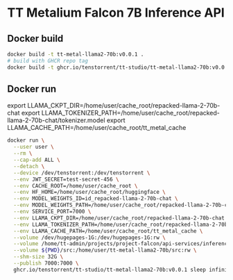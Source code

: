 # TT Metalium Falcon 7B Inference API

## Docker build

```bash
docker build -t tt-metal-llama2-70b:v0.0.1 .
# build with GHCR repo tag
docker build -t ghcr.io/tenstorrent/tt-studio/tt-metal-llama2-70b:v0.0.1 .
```


## Docker run


export LLAMA_CKPT_DIR=/home/user/cache_root/repacked-llama-2-70b-chat
export LLAMA_TOKENIZER_PATH=/home/user/cache_root/repacked-llama-2-70b-chat/tokenizer.model
export LLAMA_CACHE_PATH=/home/user/cache_root/tt_metal_cache

```bash
docker run \
  --user user \
  --rm \
  --cap-add ALL \
  --detach \
  --device /dev/tenstorrent:/dev/tenstorrent \
  --env JWT_SECRET=test-secret-456 \
  --env CACHE_ROOT=/home/user/cache_root \
  --env HF_HOME=/home/user/cache_root/huggingface \
  --env MODEL_WEIGHTS_ID=id_repacked-llama-2-70b-chat \
  --env MODEL_WEIGHTS_PATH=/home/user/cache_root/repacked-llama-2-70b-chat \
  --env SERVICE_PORT=7000 \
  --env LLAMA_CKPT_DIR=/home/user/cache_root/repacked-llama-2-70b-chat \
  --env LLAMA_TOKENIZER_PATH=/home/user/cache_root/repacked-llama-2-70b-chat/tokenizer.model \
  --env LLAMA_CACHE_PATH=/home/user/cache_root/tt_metal_cache \
  --volume /dev/hugepages-1G:/dev/hugepages-1G:rw \
  --volume /home/tt-admin/projects/project-falcon/api-services/inference-api/tt-metal-llama2-70b/local_cache_root:/home/user/cache_root:rw \
  --volume ${PWD}/src:/home/user/tt-metal-llama2-70b/src:rw \
  --shm-size 32G \
  --publish 7000:7000 \
  ghcr.io/tenstorrent/tt-studio/tt-metal-llama2-70b:v0.0.1 sleep infinity

```